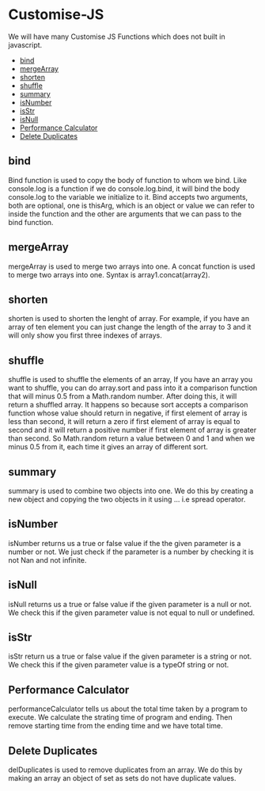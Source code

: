 # Customise-JS
We will have many Customise JS Functions which does not built in javascript.

* [bind](#bind)
* [mergeArray](#merge-array)
* [shorten](#shorten)
* [shuffle](#shuffle)
* [summary](#summary)
* [isNumber](#is-number)
* [isStr](#is-str)
* [isNull](#is-null)
* [Performance Calculator](#performance-calculator)
* [Delete Duplicates](#delete-duplicates)


## bind
Bind function is used to copy the body of function to whom we bind. Like console.log is a function if we do console.log.bind, it will bind the body console.log to the variable we initialize to it. Bind accepts two arguments, both are optional, one is thisArg, which is an object or value we can refer to inside the function and the other are arguments that we can pass to the bind function.


## mergeArray
mergeArray is used to merge two arrays into one. A concat function is used to merge two arrays into one. Syntax is array1.concat(array2).

## shorten 
shorten is used to shorten the lenght of array. For example, if you have an array of ten element you can just change the length of the array to 3 and it will only show you first three indexes of arrays.

## shuffle
shuffle is used to shuffle the elements of an array, If you have an array you want to shuffle, you can do array.sort and pass into it a comparison function that will minus 0.5 from a Math.random number. After doing this, it will return a shuffled array. It happens so because sort accepts a comparison function whose value should return in negative, if first element of array is less than second, it will return a zero if first element of array is equal to second and it will return a positive number if first element of array is greater than second. So Math.random return a value between 0 and 1 and when we minus 0.5 from it, each time it gives an array of different sort.

## summary 
summary is used to combine two objects into one. We do this by creating a new object and copying the two objects in it using ... i.e spread operator.

## isNumber 
isNumber returns us a true or false value if the the given parameter is a number or not. We just check if the parameter is a number by checking it is not Nan and not infinite.

## isNull 
isNull returns us a true or false value if the given parameter is a null or not. We check this if the given parameter value is not equal to null or undefined.

## isStr
isStr return us a true or false value if the given parameter is a string or not. We check this if the given parameter value is a typeOf string or not.

## Performance Calculator
performanceCalculator tells us about the total time taken by a program to execute. We calculate the strating time of program and ending. Then remove starting time from the ending time and we have total time.

## Delete Duplicates
delDuplicates is used to remove duplicates from an array. We do this by making an array an object of set as sets do not have duplicate values.